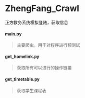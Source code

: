 # ZhengFang_Crawl
正方教务系统模拟登陆，获取信息


#### main.py
> 主要爬虫，用于对程序进行预测试  
  
  
#### get_homelink.py
> 获取所有可以进行的操作链接
  
  
#### get_timetable.py
> 获取学生课程表
  
  
